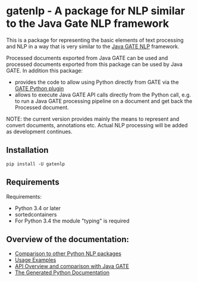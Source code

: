 # gatenlp - A package for NLP similar to the Java Gate NLP framework

This is a package for representing the basic elements of text processing
and NLP in a way that is very similar to the
[Java GATE NLP](https://gate.ac.uk/)
framework.

Processed documents exported from Java GATE can be used and processed documents
exported from this package can be used by Java GATE. In addition this package:
* provides the code to allow using Python directly from GATE via the [GATE Python plugin](https://github.com/GateNLP/gateplugin-Python)
* allows to execute Java GATE API calls directly from the Python call, e.g.
  to run a Java GATE processing pipeline on a document and get back the Processed
  document.

NOTE: the current version provides mainly the means to represent and convert
documents, annotations etc. Actual NLP processing will be added as
development continues.

## Installation

`pip install -U gatenlp`

## Requirements

Requirements:
* Python 3.4 or later
* sortedcontainers
* For Python 3.4 the module "typing" is required

## Overview of the documentation:

* [Comparison to other Python NLP packages](comparison)
* [Usage Examples](usage-examples)
* [API Overview and comparison with Java GATE](api)
* [The Generated Python Documentation](pythondoc)
